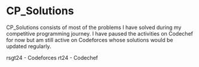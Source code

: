 # CP_Solutions

CP_Solutions consists of most of the problems I have solved during my competitive programming journey.
I have paused the activities on Codechef for now but am still active on Codeforces whose solutions would be updated regularly.

rsgt24 - Codeforces
rt24 - Codechef

